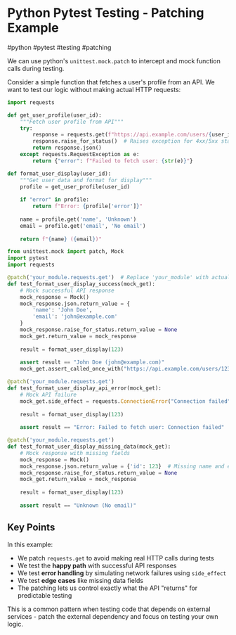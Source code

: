 # Python Pytest Testing - Patching Example

#python #pytest #testing #patching

We can use python's `unittest.mock.patch` to intercept and mock function calls during testing.

Consider a simple function that fetches a user's profile from an API. We want to test our logic without making actual HTTP requests:

```python
import requests

def get_user_profile(user_id):
    """Fetch user profile from API"""
    try:
        response = requests.get(f"https://api.example.com/users/{user_id}")
        response.raise_for_status()  # Raises exception for 4xx/5xx status codes
        return response.json()
    except requests.RequestException as e:
        return {"error": f"Failed to fetch user: {str(e)}"}

def format_user_display(user_id):
    """Get user data and format for display"""
    profile = get_user_profile(user_id)
    
    if "error" in profile:
        return f"Error: {profile['error']}"
    
    name = profile.get('name', 'Unknown')
    email = profile.get('email', 'No email')
    
    return f"{name} ({email})"
```

```python
from unittest.mock import patch, Mock
import pytest
import requests

@patch('your_module.requests.get')  # Replace 'your_module' with actual module name
def test_format_user_display_success(mock_get):
    # Mock successful API response
    mock_response = Mock()
    mock_response.json.return_value = {
        'name': 'John Doe',
        'email': 'john@example.com'
    }
    mock_response.raise_for_status.return_value = None
    mock_get.return_value = mock_response
    
    result = format_user_display(123)
    
    assert result == "John Doe (john@example.com)"
    mock_get.assert_called_once_with("https://api.example.com/users/123")

@patch('your_module.requests.get')
def test_format_user_display_api_error(mock_get):
    # Mock API failure
    mock_get.side_effect = requests.ConnectionError("Connection failed")
    
    result = format_user_display(123)
    
    assert result == "Error: Failed to fetch user: Connection failed"

@patch('your_module.requests.get')
def test_format_user_display_missing_data(mock_get):
    # Mock response with missing fields
    mock_response = Mock()
    mock_response.json.return_value = {'id': 123}  # Missing name and email
    mock_response.raise_for_status.return_value = None
    mock_get.return_value = mock_response
    
    result = format_user_display(123)
    
    assert result == "Unknown (No email)"
```

## Key Points

In this example:

- We patch `requests.get` to avoid making real HTTP calls during tests
- We test the **happy path** with successful API responses
- We test **error handling** by simulating network failures using `side_effect`
- We test **edge cases** like missing data fields
- The patching lets us control exactly what the API "returns" for predictable testing

This is a common pattern when testing code that depends on external services - patch the external dependency and focus on testing your own logic.
